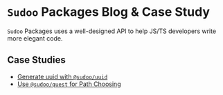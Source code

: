 # `Sudoo` Packages Blog & Case Study

`Sudoo` Packages uses a well-designed API to help JS/TS developers write more elegant code.

## Case Studies

-   [Generate uuid with `@sudoo/uuid`](./blog/generate-uuid-with-uuid)
-   [Use `@sudoo/quest` for Path Choosing](./blog/use-quest-for-path-choosing)
